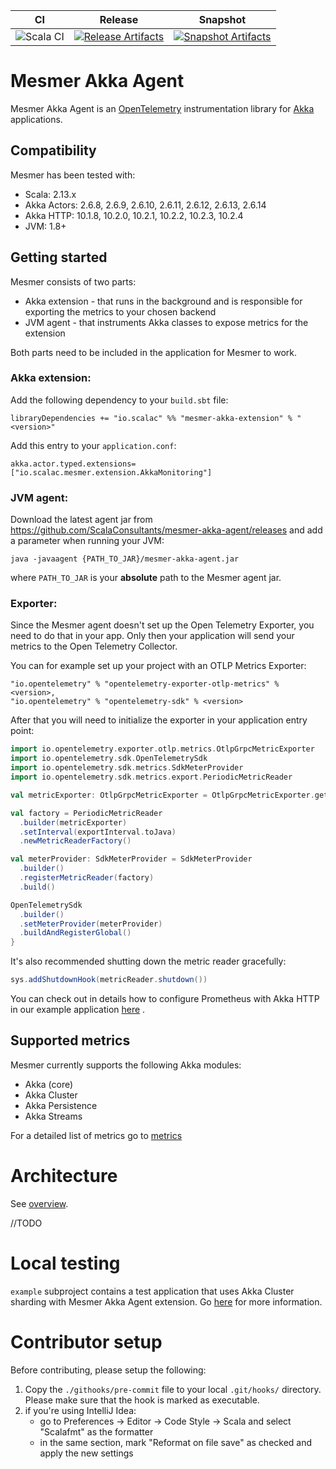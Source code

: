 | CI | Release | Snapshot |
| --- | --- | --- |
| ![Scala CI][Badge-CI] | [![Release Artifacts][badge-releases]][link-releases] | [![Snapshot Artifacts][badge-snapshots]][link-snapshots] |

# Mesmer Akka Agent

Mesmer Akka Agent is an [OpenTelemetry](https://opentelemetry.io/) instrumentation library for [Akka](https://akka.io/)
applications.

## Compatibility

Mesmer has been tested with:

- Scala: 2.13.x
- Akka Actors: 2.6.8, 2.6.9, 2.6.10, 2.6.11, 2.6.12, 2.6.13, 2.6.14
- Akka HTTP: 10.1.8, 10.2.0, 10.2.1, 10.2.2, 10.2.3, 10.2.4
- JVM: 1.8+

## Getting started

Mesmer consists of two parts:

- Akka extension - that runs in the background and is responsible for exporting the metrics to your chosen backend
- JVM agent - that instruments Akka classes to expose metrics for the extension

Both parts need to be included in the application for Mesmer to work.

### Akka extension:

Add the following dependency to your `build.sbt` file:

```
libraryDependencies += "io.scalac" %% "mesmer-akka-extension" % "<version>"
```

Add this entry to your `application.conf`:

    akka.actor.typed.extensions= ["io.scalac.mesmer.extension.AkkaMonitoring"] 

### JVM agent:

Download the latest agent jar from https://github.com/ScalaConsultants/mesmer-akka-agent/releases and add a parameter
when running your JVM:

    java -javaagent {PATH_TO_JAR}/mesmer-akka-agent.jar

where `PATH_TO_JAR` is your **absolute** path to the Mesmer agent jar.

### Exporter:

Since the Mesmer agent doesn't set up the Open Telemetry Exporter, you need to do that in your app. Only then your
application will send your metrics to the Open Telemetry Collector.

You can for example set up your project with an OTLP Metrics Exporter:

```
"io.opentelemetry" % "opentelemetry-exporter-otlp-metrics" % <version>,
"io.opentelemetry" % "opentelemetry-sdk" % <version>
```

After that you will need to initialize the exporter in your application entry point:

```scala
import io.opentelemetry.exporter.otlp.metrics.OtlpGrpcMetricExporter
import io.opentelemetry.sdk.OpenTelemetrySdk
import io.opentelemetry.sdk.metrics.SdkMeterProvider
import io.opentelemetry.sdk.metrics.export.PeriodicMetricReader

val metricExporter: OtlpGrpcMetricExporter = OtlpGrpcMetricExporter.getDefault

val factory = PeriodicMetricReader
  .builder(metricExporter)
  .setInterval(exportInterval.toJava)
  .newMetricReaderFactory()

val meterProvider: SdkMeterProvider = SdkMeterProvider
  .builder()
  .registerMetricReader(factory)
  .build()

OpenTelemetrySdk
  .builder()
  .setMeterProvider(meterProvider)
  .buildAndRegisterGlobal()
}
```

It's also recommended shutting down the metric reader gracefully:

```scala
sys.addShutdownHook(metricReader.shutdown())
```

You can check out in details how to configure Prometheus with Akka HTTP in our example
application [here](https://github.com/ScalaConsultants/mesmer-akka-agent/blob/main/example/src/main/scala/io/scalac/Boot.scala#L64-L74)
.

## Supported metrics

Mesmer currently supports the following Akka modules:

- Akka (core)
- Akka Cluster
- Akka Persistence
- Akka Streams

For a detailed list of metrics go to [metrics](metrics.md)

# Architecture

See [overview](https://github.com/ScalaConsultants/mesmer-akka-agent/blob/main/extension_overview.png).

//TODO

# Local testing

`example` subproject contains a test application that uses Akka Cluster sharding with Mesmer Akka Agent extension.
Go [here](example/README.md) for more information.

# Contributor setup

Before contributing, please setup the following:

1. Copy the `./githooks/pre-commit` file to your local `.git/hooks/` directory. Please make sure that the hook is marked
   as executable.
2. if you're using IntelliJ Idea: 
   - go to Preferences -> Editor -> Code Style -> Scala and select "Scalafmt" as the formatter
   - in the same section, mark "Reformat on file save" as checked and apply the new settings

[Badge-CI]: https://github.com/ScalaConsultants/mesmer-akka-agent/workflows/Scala%20CI/badge.svg

[badge-releases]: https://img.shields.io/nexus/r/https/oss.sonatype.org/io.scalac/mesmer-akka-extension_2.13 "Sonatype Releases"

[badge-snapshots]: https://img.shields.io/nexus/s/https/oss.sonatype.org/io.scalac/mesmer-akka-extension_2.13 "Sonatype Snapshots"

[link-releases]: https://oss.sonatype.org/content/repositories/releases/io/scalac/mesmer-akka-extension_2.13/ "Sonatype Releases"

[link-snapshots]: https://oss.sonatype.org/content/repositories/snapshots/io/scalac/mesmer-akka-extension_2.13/ "Sonatype Snapshots"
